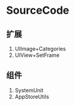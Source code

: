 # SourceCode

## 扩展
1.  UIImage+Categories
2.  UIView+SetFrame

## 组件
1.  SystemUnit
2.  AppStoreUtils
